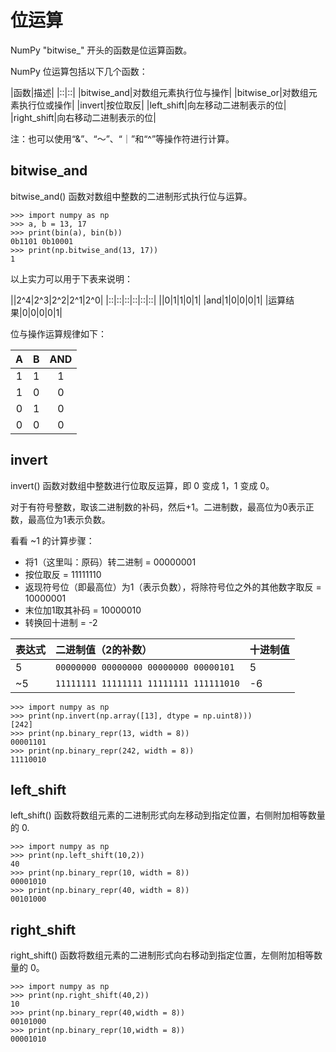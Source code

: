 # 位运算

NumPy "bitwise_" 开头的函数是位运算函数。

NumPy 位运算包括以下几个函数：

|函数|描述|
|::|::|
|bitwise_and|对数组元素执行位与操作|
|bitwise_or|对数组元素执行位或操作|
|invert|按位取反|
|left_shift|向左移动二进制表示的位|
|right_shift|向右移动二进制表示的位|

注：也可以使用“&”、“～”、“｜”和“^”等操作符进行计算。

## bitwise_and

bitwise_and() 函数对数组中整数的二进制形式执行位与运算。

```
>>> import numpy as np
>>> a, b = 13, 17
>>> print(bin(a), bin(b))
0b1101 0b10001
>>> print(np.bitwise_and(13, 17))
1
```

以上实力可以用于下表来说明：

||2^4|2^3|2^2|2^1|2^0|
|::|::|::|::|::|::|
||0|1|1|0|1|
|and|1|0|0|0|1|
|运算结果|0|0|0|0|1|

位与操作运算规律如下：

|A|B|AND|
|:-:|:-:|:-:|
|1|1|1|
|1|0|0|
|0|1|0|
|0|0|0|

## invert

invert() 函数对数组中整数进行位取反运算，即 0 变成 1，1 变成 0。

对于有符号整数，取该二进制数的补码，然后+1。二进制数，最高位为0表示正数，最高位为1表示负数。

看看 ~1 的计算步骤：

* 将1（这里叫：原码）转二进制 = 00000001
* 按位取反 = 11111110
* 返现符号位（即最高位）为1（表示负数），将除符号位之外的其他数字取反 = 10000001
* 末位加1取其补码 = 10000010
* 转换回十进制 = -2

|表达式|二进制值（2的补数）|十进制值|
|:-|:-|:-|
|5|`00000000 00000000 00000000 00000101`|5|
|~5|`11111111 11111111 11111111 111111010`|-6|

```
>>> import numpy as np
>>> print(np.invert(np.array([13], dtype = np.uint8)))
[242]
>>> print(np.binary_repr(13, width = 8))
00001101
>>> print(np.binary_repr(242, width = 8))
11110010
```

## left_shift

left_shift() 函数将数组元素的二进制形式向左移动到指定位置，右侧附加相等数量的 0.

```
>>> import numpy as np
>>> print(np.left_shift(10,2))
40
>>> print(np.binary_repr(10, width = 8))
00001010
>>> print(np.binary_repr(40, width = 8))
00101000
```

## right_shift

right_shift() 函数将数组元素的二进制形式向右移动到指定位置，左侧附加相等数量的 0。

```
>>> import numpy as np
>>> print(np.right_shift(40,2))
10
>>> print(np.binary_repr(40,width = 8))
00101000
>>> print(np.binary_repr(10,width = 8))
00001010
```